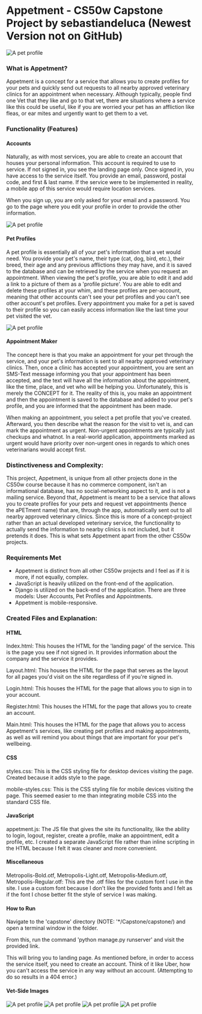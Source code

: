 ﻿# Appetment - CS50w Capstone Project by sebastiandeluca (Newest Version not on GitHub)
 
 ![A pet profile](./appetment_img1.png?raw=true)

### What is Appetment?
Appetment is a concept for a service that allows you to create profiles for your pets and quickly send out requests to all nearby approved veterinary clinics for an appointment when necessary. Although typically, people find one Vet that they like and go to that vet, there are situations where a service like this could be useful, like if you are worried your pet has an affliction like fleas, or ear mites and urgently want to get them to a vet. 
### Functionality (Features)
#### Accounts
Naturally, as with most services, you are able to create an account that houses your personal information. This account is required to use to service. If not signed in, you see the landing page only. Once signed in, you have access to the service itself. You provide an email, password, postal code, and first & last name. If the service were to be implemented in reality, a mobile app of this service would require location services.

When you sign up, you are only asked for your email and a password. You go to the page where you edit your profile in order to provide the other information.

 ![A pet profile](./appetment_img2.png?raw=true)

#### Pet Profiles
A pet profile is essentially all of your pet's information that a vet would need. You provide your pet's name, their type (cat, dog, bird, etc.), their breed, their age and any previous afflictions they may have, and it is saved to the database and can be retrieved by the service when you request an appointment. When viewing the pet's profile, you are able to edit it and add a link to a picture of them as a 'profile picture'. You are able to edit and delete these profiles at your whim, and these profiles are per-account, meaning that other accounts can't see your pet profiles and you can't see other account's pet profiles. Every appointment you make for a pet is saved to their profile so you can easily access information like the last time your pet visited the vet.

 ![A pet profile](./appetment_img3.png?raw=true)

#### Appointment Maker
The concept here is that you make an appointment for your pet through the service, and your pet's information is sent to all nearby approved veterinary clinics. Then, once a clinic has accepted your appointment, you are sent an SMS-Text message informing you that your appointment has been accepted, and the text will have all the information about the appointment, like the time, place, and vet who will be helping you. Unfortunately, this is merely the CONCEPT for it. The reality of this is, you make an appointment and then the appointment is saved to the database and added to your pet's profile, and you are informed that the appointment has been made.

When making an appointment, you select a pet profile that you've created. Afterward, you then describe what the reason for the visit to vet is, and can mark the appointment as urgent. Non-urgent appointments are typically just checkups and whatnot. In a real-world application, appointments marked as urgent would have priority over non-urgent ones in regards to which ones veterinarians would accept first. 



### Distinctiveness and Complexity:
This project, Appetment, is unique from all other projects done in the CS50w course because it has no commerce component, isn't an informational database, has no social-networking aspect to it, and is not a mailing service.
Beyond that, Appetment is meant to be a service that allows you to create profiles for your pets and request vet appointments (hence the aPETment name) that are, through the app, automatically sent out to all nearby approved veterinary clinics. Since this is more of a concept-project rather than an actual developed veterinary service, the functionality to actually send the information to nearby clinics is not included, but it pretends it does. This is what sets Appetment apart from the other CS50w projects.

### Requirements Met
- Appetment is distinct from all other CS50w projects and I feel as if it is more, if not equally, complex.
- JavaScript is heavily utilized on the front-end of the application.
- Django is utilized on the back-end of the application. There are three models: User Accounts, Pet Profiles and Appointments.
- Appetment is mobile-responsive.

### Created Files and Explanation:
#### HTML
Index.html: This houses the HTML for the 'landing page' of the service. This is the page you see if not signed in. It provides information about the company and the service it provides.

Layout.html: This houses the HTML for the page that serves as the layout for all pages you'd visit on the site regardless of if you're signed in.

Login.html: This houses the HTML for the page that allows you to sign in to your account.

Register.html: This houses the HTML for the page that allows you to create an account.

Main.html: This houses the HTML for the page that allows you to access Appetment's services, like creating pet profiles and making appointments, as well as will remind you about things that are important for your pet's wellbeing.

#### CSS
styles.css: This is the CSS styling file for desktop devices visiting the page. Created because it adds style to the page.

mobile-styles.css: This is the CSS styling file for mobile devices visiting the page. This seemed easier to me than integrating mobile CSS into the standard CSS file.

#### JavaScript
appetment.js: The JS file that gives the site its functionality, like the ability to login, logout, register, create a profile, make an appointment, edit a profile, etc. I created a separate JavaScript file rather than inline scripting in the HTML because I felt it was cleaner and more convenient.

#### Miscellaneous
Metropolis-Bold.otf, Metropolis-Light.otf, Metropolis-Medium.otf, Metropolis-Regular.otf: This are the .otf files for the custom font I use in the site. I use a custom font because I don't like the provided fonts and I felt as if the font I chose better fit the style of service I was making.


#### How to Run
Navigate to the 'capstone' directory (NOTE: '*/Capstone/capstone/) and open a terminal window in the folder. 

From this, run the command 'python manage.py runserver' and visit the provided link.

This will bring you to landing page. As mentioned before, in order to access the service itself, you need to create an account. Think of it like Uber, how you can't access the service in any way without an account. (Attempting to do so results in a 404 error.)


#### Vet-Side Images
 ![A pet profile](./appetment_img4.png?raw=true)
  ![A pet profile](./appetment_img5.png?raw=true)
   ![A pet profile](./appetment_img6.png?raw=true)
    ![A pet profile](./appetment_img7.png?raw=true)
